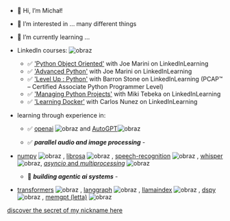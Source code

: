 - 👋 Hi, I’m Michał!

- 👀 I’m interested in ... many different things
- 🌱 I’m currently learning ...
- LinkedIn courses: ![obraz](https://github.com/user-attachments/assets/7923fb1b-1122-4be5-8a49-3905723cbbb1)

	- ✅️ ['Python Object Oriented'](https://github.com/LinkedInLearning/python-object-oriented-programming-4413110) with Joe Marini on LinkedInLearning
	- ✅️ ['Advanced Python'](https://github.com/LinkedInLearning/advanced-python-3912165) with Joe Marini on LinkedInLearning
	- ✅️ ['Level Up : Python'](https://github.com/LinkedInLearning/level-up-python-3210418) with Barron Stone on LinkedInLearning (PCAP™ – Certified Associate Python Programmer Level)
	- ✅️ ['Managing Python Projects'](https://www.linkedin.com/learning/managing-python-projects) with Miki Tebeka on LinkedInLearning
	- ✅️ ['Learning Docker'](https://www.linkedin.com/learning/learning-docker-17236240) with Carlos Nunez on LinkedInLearning
 - learning through experience in:
 	- ✅️ [openai](https://github.com/openai/openai-python) ![obraz](https://github.com/user-attachments/assets/875df46f-d3b4-48ed-812f-94862b2ffd5b) and [AutoGPT](https://github.com/Significant-Gravitas/AutoGPT)![obraz](https://github.com/user-attachments/assets/d1bbb57e-1eda-46e4-8448-8213d0d85047)

	- ✅️ _**parallel audio and image processing**_ -
 - [numpy](https://github.com/numpy/numpy) ![obraz](https://github.com/user-attachments/assets/9401652a-fb64-44a8-8464-f4b486c19c21)
, [librosa](https://github.com/librosa/librosa) ![obraz](https://github.com/user-attachments/assets/f90d9c22-65c9-443a-82cc-c9f9a4597b99)
, [speech-recognition](https://github.com/Uberi/speech_recognition) ![obraz](https://github.com/user-attachments/assets/fb9907ab-5ab1-4d32-8ca0-04f88ba4edbc) , [whisper](https://github.com/SYSTRAN/faster-whisper) ![obraz](https://github.com/user-attachments/assets/76e7a104-5461-43d1-845c-54ad964ac9f5), [_asyncio_ and _multiprocessing_](https://docs.python.org/3/library/multiprocessing.html) ![obraz](https://github.com/user-attachments/assets/ac873eb0-fd4c-4364-9813-89888bf9ee75)
	- 🔶️ _**building agentic ai systems**_ -
 - [transformers](https://github.com/huggingface/transformers) ![obraz](https://github.com/user-attachments/assets/af83760f-a8ba-4948-a106-3c9ac73a0cc0)
, [langgraph](https://github.com/langchain-ai/langgraph) ![obraz](https://github.com/user-attachments/assets/560e79a7-fde1-457a-8232-d33377fb6c5b)
, [llamaindex](https://github.com/run-llama/llama_index) ![obraz](https://github.com/user-attachments/assets/33872d64-9c27-4fc5-9dd0-bedd139ca445)
, [dspy](https://github.com/stanfordnlp/dspy) ![obraz](https://github.com/user-attachments/assets/2d3fde6b-1533-4e50-aee6-3349d42962e5)
, [memgpt (letta)](https://github.com/letta-ai/letta) ![obraz](https://github.com/user-attachments/assets/234cb3f9-e6de-44d9-bed1-b468875eb04c)


[discover the secret of my nickname here](https://pythononline.net/#aQmxLQ)
